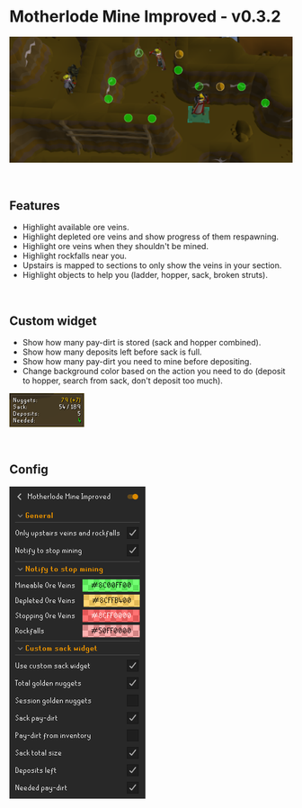# Motherlode Mine Improved - v0.3.2
![](img/motherlode.png)

<br>

## Features
* Highlight available ore veins.
* Highlight depleted ore veins and show progress of them respawning.
* Highlight ore veins when they shouldn't be mined.
* Highlight rockfalls near you.
* Upstairs is mapped to sections to only show the veins in your section.
* Highlight objects to help you (ladder, hopper, sack, broken struts).

<br>

## Custom widget
* Show how many pay-dirt is stored (sack and hopper combined).
* Show how many deposits left before sack is full.
* Show how many pay-dirt you need to mine before depositing.
* Change background color based on the action you need to do (deposit to hopper, search from sack, don't deposit too much).

![](img/widget.png)

<br>

## Config
![](img/config.png)